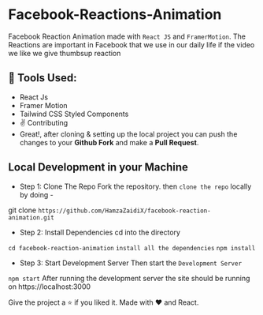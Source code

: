 # Facebook-Reactions-Animation

Facebook Reaction Animation made with `React JS` and `FramerMotion`. The Reactions are important in Facebook that we use in our daily life if the video we like we give thumbsup reaction 

## 🔧 Tools Used:
- React Js
- Framer Motion
- Tailwind CSS Styled Components
- ✌️ Contributing
- Great!, after cloning & setting up the local project you can push the changes to your **Github Fork** and make a **Pull Request**.

## Local Development in your Machine

- Step 1: Clone The Repo
Fork the repository. then `clone the repo` locally by doing -

git clone `https://github.com/HamzaZaidiX/facebook-reaction-animation.git`

- Step 2: Install Dependencies
cd into the directory

`cd facebook-reaction-animation`
`install all the dependencies`
`npm install`

- Step 3: Start Development Server
Then start the `Development Server`

`npm start`
After running the development server the site should be running on https://localhost:3000

Give the project a ⭐ if you liked it. Made with ❤️ and React.
